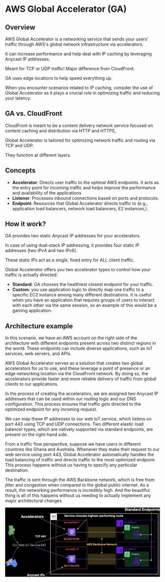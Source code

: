 # AWS Global Accelerator (GA)

## Overview

AWS Global Accelerator is a networking service that sends your users' traffic through AWS's global network infrastructure via accelerators.

It can increase performance and help deal with IP caching by leveraging Anycast IP addresses.

Meant for TCP or UDP traffic! Major difference from CloudFront.

GA uses edge locations to help speed everything up.

When you encounter scenarios related to IP caching,
consider the use of Global Accelerator
as it plays a crucial role in optimizing traffic
and reducing your latency.


## GA vs. CloudFront

CloudFront is meant to be a content delivery network service
focused on content caching and distribution
via HTTP and HTTPS,

Global Accelerator is tailored for optimizing network traffic and routing via TCP and UDP.

They function at different layers.


## Concepts

- **Accelerator**: Directs user traffic to the optimal AWS endpoints. It acts as the entry point for incoming traffic
and helps improve the performance
and availability of the applications
- **Listener**: Processes inbound connections based on ports and protocols.
- **Endpoint**: Resources that Global Accelerator directs traffic to (e.g., application load balancers,
network load balancers, E2 instances,).


## How it work?

GA provides two static Anycast IP addresses for your accelerators.

In case of using dual-stack IP addressing, it provides four static IP addresses (two IPv4 and two IPv6).

These static IPs act as a single, fixed entry for ALL client traffic.

Global Accelerator offers you two accelerator types
to control how your traffic is actually directed:
- **Standard**: GA chooses the healthiest closest endpoint for your traffic.
- **Custom**: you use application logic to directly map one traffic
to a specific EC2 instance among many different destinations. It is useful when you have an application that requires groups of users to interact with each other via the same session,
so an example of this would be a gaming application.


## Architecture example

In this scenario, we have an AWS account on the right side of the architecture with different endpoints present across two distinct regions in the world. These endpoints can include diverse applications, such as IoT services, web servers, and APIs. 

AWS Global Accelerator serves as a solution that creates two global accelerators for us to use, and these leverage a point of presence or an edge networking location via the CloudFront network. By doing so, the accelerators provide faster and more reliable delivery of traffic from global clients to our applications. 

In the process of creating the accelerators, we are assigned two Anycast IP addresses that can be used within our routing logic and our DNS configuration. This process ensures that traffic gets directed to the optimized endpoint for any incoming request. 

We can map these IP addresses to our web IoT service, which listens on port 443 using TCP and UDP connections. Two different elastic load balancer types, which are natively supported via standard endpoints, are present on the right-hand side. 

From a traffic flow perspective, suppose we have users in different countries like Ghana and Australia. Whenever they make their request to our web service using port 443, Global Accelerator automatically handles the load balancing of traffic and directs traffic to the most optimized endpoint. This process happens without us having to specify any particular destination. 

The traffic is sent through the AWS Backbone network, which is free from jitter and congestion when compared to the global public internet. As a result, the networking performance is incredibly high. And the beautiful thing is all of this happens
without us needing to actually implement
any major architectural changes.

![](images/ga-arch.png)